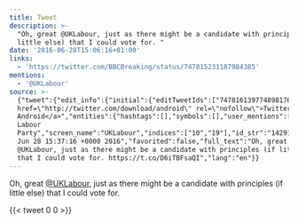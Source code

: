 ```yaml
---
title: Tweet
description: >-
  "Oh, great @UKLabour, just as there might be a candidate with principles (if
  little else) that I could vote for. "
date: '2016-06-28T15:06:16+01:00'
links:
  - 'https://twitter.com/BBCBreaking/status/747815231187984385'
mentions:
  - '@UKLabour'
source: >-
  {"tweet":{"edit_info":{"initial":{"editTweetIds":["747816139774898176"],"editableUntil":"2016-06-28T16:37:16.131Z","editsRemaining":"5","isEditEligible":true}},"retweeted":false,"source":"<a
  href=\"http://twitter.com/download/android\" rel=\"nofollow\">Twitter for
  Android</a>","entities":{"hashtags":[],"symbols":[],"user_mentions":[{"name":"The
  Labour
  Party","screen_name":"UKLabour","indices":["10","19"],"id_str":"14291684","id":"14291684"}],"urls":[{"url":"https://t.co/D6iTBFsaQI","expanded_url":"https://twitter.com/BBCBreaking/status/747815231187984385","display_url":"twitter.com/BBCBreaking/st…","indices":["112","135"]}]},"display_text_range":["0","135"],"favorite_count":"0","id_str":"747816139774898176","truncated":false,"retweet_count":"0","id":"747816139774898176","possibly_sensitive":false,"created_at":"Tue
  Jun 28 15:37:16 +0000 2016","favorited":false,"full_text":"Oh, great
  @UKLabour, just as there might be a candidate with principles (if little else)
  that I could vote for. https://t.co/D6iTBFsaQI","lang":"en"}}
---
```

Oh, great [@UKLabour](https://twitter.com/@UKLabour), just as there might be a candidate with principles (if little else) that I could vote for. 
    
{{< tweet 0 0 >}}
    
